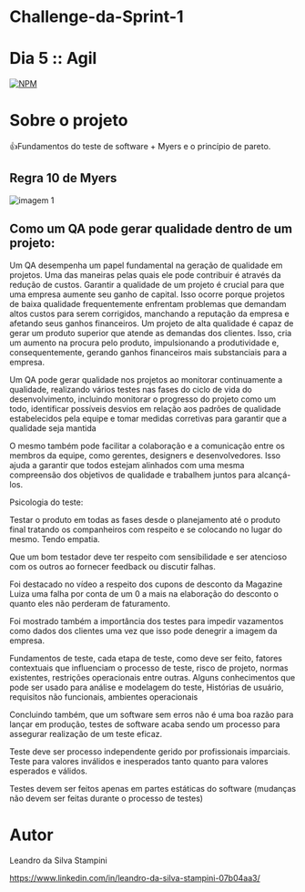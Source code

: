 # Challenge-da-Sprint-1
# Dia 5 :: Agil

[![NPM](https://img.shields.io/npm/l/react)](https://github.com/LeandrodaSilvaStampini/Challenge-da-Sprint-1/blob/main/LICENSE)
# Sobre o projeto

👍Fundamentos do teste de software + Myers e o princípio de pareto.

## Regra 10 de Myers
![imagem 1](https://1.bp.blogspot.com/-JiJxvjYuZtg/TzZjpkZIn1I/AAAAAAAAAIg/mnQOPY3bfPg/s400/10myers.jpg%22)

## Como um QA pode gerar qualidade dentro de um projeto:

Um QA desempenha um papel fundamental na geração de qualidade em projetos. Uma das maneiras pelas quais ele pode contribuir é através da redução de custos. Garantir a qualidade de um projeto é crucial para que uma empresa aumente seu ganho de capital. Isso ocorre porque projetos de baixa qualidade frequentemente enfrentam problemas que demandam altos custos para serem corrigidos, manchando a reputação da empresa e afetando seus ganhos financeiros. Um projeto de alta qualidade é capaz de gerar um produto superior que atende as demandas dos clientes. Isso, cria um aumento na procura pelo produto, impulsionando a produtividade e, consequentemente, gerando ganhos financeiros mais substanciais para a empresa.

Um QA pode gerar qualidade nos projetos ao monitorar continuamente a qualidade, realizando vários testes nas fases do ciclo de vida do desenvolvimento, incluindo monitorar o progresso do projeto como um todo, identificar possíveis desvios em relação aos padrões de qualidade estabelecidos pela equipe e tomar medidas corretivas para garantir que a qualidade seja mantida

O mesmo também pode facilitar a colaboração e a comunicação entre os membros da equipe, como gerentes, designers e desenvolvedores. Isso ajuda a garantir que todos estejam alinhados com uma mesma compreensão dos objetivos de qualidade e trabalhem juntos para alcançá-los.

Psicologia do teste:

Testar o produto em todas as fases desde o planejamento até o produto final tratando os companheiros com respeito e se colocando no lugar do mesmo. Tendo empatia.

Que um bom testador deve ter respeito com sensibilidade e ser atencioso com os outros ao fornecer feedback ou discutir falhas.

Foi destacado no vídeo a respeito dos cupons de desconto da Magazine Luiza uma falha por conta de um 0 a mais na elaboração do desconto o quanto eles não perderam de faturamento.

Foi mostrado também a importância dos testes para impedir vazamentos como dados dos clientes uma vez que isso pode denegrir a imagem da empresa.

Fundamentos de teste, cada etapa de teste, como deve ser feito, fatores contextuais que influenciam o processo de teste, risco de projeto, normas existentes, restrições operacionais entre outras. Alguns conhecimentos que pode ser usado para análise e modelagem do teste, Histórias de usuário, requisitos não funcionais, ambientes operacionais

Concluindo também, que um software sem erros não é uma boa razão para lançar em produção, testes de software acaba sendo um processo para assegurar realização de um teste eficaz.

Teste deve ser processo independente gerido por profissionais imparciais. Teste para valores inválidos e inesperados tanto quanto para valores esperados e válidos.

Testes devem ser feitos apenas em partes estáticas do software (mudanças não devem ser feitas durante o processo de testes)




# Autor

Leandro da Silva Stampini

https://www.linkedin.com/in/leandro-da-silva-stampini-07b04aa3/
